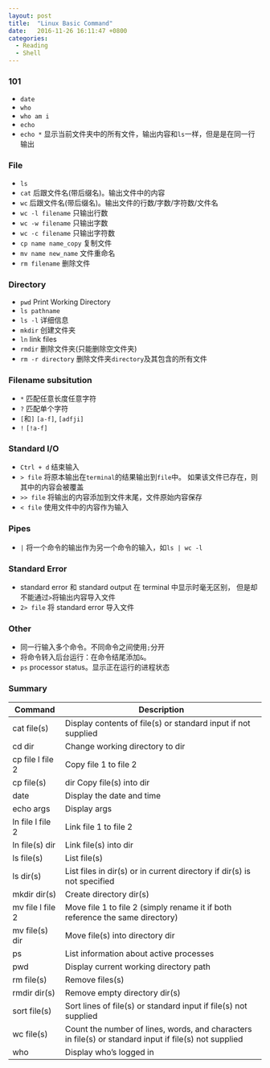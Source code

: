 ```yaml
---
layout: post
title:  "Linux Basic Command"
date:   2016-11-26 16:11:47 +0800
categories:
  - Reading
  - Shell
---
```


### 101

* `date`
* `who`
* `who am i`
* `echo`
* `echo *` 显示当前文件夹中的所有文件，输出内容和`ls`一样，但是是在同一行输出

### File

* `ls`
* `cat` 后跟文件名(带后缀名)。输出文件中的内容
* `wc` 后跟文件名(带后缀名)。输出文件的行数/字数/字符数/文件名
* `wc -l filename` 只输出行数
* `wc -w filename` 只输出字数
* `wc -c filename` 只输出字符数
* `cp name name_copy` 复制文件
* `mv name new_name` 文件重命名
* `rm filename` 删除文件

### Directory

* `pwd` Print Working Directory
* `ls pathname`
* `ls -l` 详细信息
* `mkdir` 创建文件夹
* `ln` link files
* `rmdir` 删除文件夹(只能删除空文件夹)
* `rm -r directory` 删除文件夹`directory`及其包含的所有文件

### Filename subsitution

* `*` 匹配任意长度任意字符
* `?` 匹配单个字符
* `[`和`]` `[a-f]`, `[adfji]`
* `!` `[!a-f]`

### Standard I/O

* `Ctrl + d` 结束输入
* `> file` 将原本输出在`terminal`的结果输出到`file`中。
  如果该文件已存在，则其中的内容会被覆盖
* `>> file` 将输出的内容添加到文件末尾，文件原始内容保存
* `< file` 使用文件中的内容作为输入

### Pipes

* `|` 将一个命令的输出作为另一个命令的输入，如`ls | wc -l`

### Standard Error

* standard error 和 standard output 在 terminal 中显示时毫无区别，
但是却不能通过`>`将输出内容导入文件
* `2> file` 将 standard error 导入文件

### Other

* 同一行输入多个命令。不同命令之间使用`;`分开
* 将命令转入后台运行：在命令结尾添加`&`。
* `ps` processor status。显示正在运行的进程状态

### Summary

Command | Description
------- | -----------
cat file(s) | Display contents of  file(s) or standard input if not supplied
cd dir | Change working directory to  dir
cp file l file 2 | Copy  file 1 to  file 2
cp file(s) | dir Copy  file(s) into  dir
date | Display the date and time
echo args | Display  args
ln file l file 2 | Link  file 1 to  file 2
ln file(s) dir | Link  file(s) into  dir
ls file(s) | List  file(s)
ls dir(s) | List files in  dir(s) or in current directory if  dir(s) is not specified
mkdir dir(s) | Create directory  dir(s)
mv file l file 2 | Move  file 1 to  file 2 (simply rename it if both reference the same directory)
mv file(s) dir | Move  file(s) into directory  dir
ps | List information about active processes
pwd | Display current working directory path
rm file(s) | Remove  files(s)
rmdir dir(s) | Remove empty directory  dir(s)
sort file(s) | Sort lines of  file(s) or standard input if  file(s) not supplied
wc file(s) | Count the number of lines, words, and characters in  file(s) or standard input if  file(s) not supplied
who | Display who’s logged in
